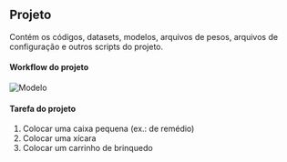 ## Projeto

Contém os códigos, datasets, modelos, arquivos de pesos, arquivos de configuração e outros scripts do projeto.

#### Workflow do projeto

![Modelo](../../master/.assets/workflow.png)

#### Tarefa do projeto

1. Colocar uma caixa pequena (ex.: de remédio)
2. Colocar uma xícara
3. Colocar um carrinho de brinquedo
